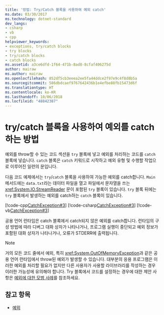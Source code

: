 ```yaml
---
title: '방법: Try/Catch 블록을 사용하여 예외 catch'
ms.date: 03/30/2017
ms.technology: dotnet-standard
dev_langs:
- csharp
- vb
- cpp
helpviewer_keywords:
- exceptions, try/catch blocks
- try blocks
- try/catch blocks
- catch blocks
ms.assetid: a3ce6dfd-1f64-471b-8ad8-8cfaf406275d
author: mairaw
ms.author: mairaw
ms.openlocfilehash: 852df5cb3eeea2ee5fa44ddce2f97e9c4f8d8b5a
ms.sourcegitcommit: 586dbdcaef9767642436b1e4efbe88fb15473d6f
ms.translationtype: HT
ms.contentlocale: ko-KR
ms.lasthandoff: 10/06/2018
ms.locfileid: "48842387"
---
```

# <a name="how-to-use-the-trycatch-block-to-catch-exceptions"></a>try/catch 블록을 사용하여 예외를 catch하는 방법

예외를 throw할 수 있는 코드 섹션을 `try` 블록에 넣고 예외를 처리하는 코드를 `catch` 블록에 넣습니다. `catch` 블록은 `catch` 키워드로 시작하고 예외 유형 및 수행할 작업으로 이루어진 일련의 문입니다.

다음 코드 예제에서는 `try`/`catch` 블록을 사용하여 가능한 예외를 catch합니다. `Main` 메서드에는 `data.txt`라는 데이터 파일을 열고 파일에서 문자열을 쓰는 <xref:System.IO.StreamReader> 문이 포함된 `try` 블록이 있습니다. `try` 블록 뒤에는 `try` 블록에서 발생하는 예외를 catch하는 `catch` 블록이 있습니다.

 [!code-cpp[CatchException#3](../../../samples/snippets/cpp/VS_Snippets_CLR/CatchException/CPP/catchexception2.cpp#3)]
 [!code-csharp[CatchException#3](../../../samples/snippets/csharp/VS_Snippets_CLR/CatchException/CS/catchexception2.cs#3)]
 [!code-vb[CatchException#3](../../../samples/snippets/visualbasic/VS_Snippets_CLR/CatchException/VB/catchexception2.vb#3)]  

공용 언어 런타임은 catch 블록에서 catch되지 않은 예외를 catch합니다. 런타임의 구성 방법에 따라 디버그 대화 상자가 나타나거나, 프로그램 실행이 중단되고 예외 정보가 포함된 대화 상자가 나타나거나, 오류가 STDERR에 출력됩니다.

> [!NOTE] 
> 거의 모든 코드 줄에서 예외, 특히 <xref:System.OutOfMemoryException>과 같은 공용 언어 런타임에서 throw된 예외가 발생할 수 있습니다. 대부분의 응용 프로그램은 이러한 예외를 처리할 필요가 없지만 다른 사용자가 사용할 라이브러리를 작성하는 경우 이러한 가능성에 유의해야 합니다. Try 블록에서 코드를 설정하는 경우에 대한 제안 사항은 [예외에 대한 모범 사례](best-practices-for-exceptions.md)를 참조하세요.

## <a name="see-also"></a>참고 항목

- [예외](index.md)
